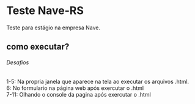 # Teste Nave-RS

Teste para estágio na empresa Nave.

## como executar? 

###### Desafios


1-5: Na propria janela que aparece na tela ao executar os arquivos .html. <br>
6: No formulario na página web após exercutar o .html <br>
7-11: Olhando o console da pagina após exercutar o .html<br>
